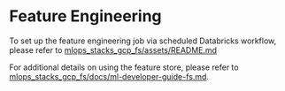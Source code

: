 # Feature Engineering
To set up the feature engineering job via scheduled Databricks workflow, please refer to [mlops_stacks_gcp_fs/assets/README.md](../assets/README.md)

For additional details on using the feature store, please refer to [mlops_stacks_gcp_fs/docs/ml-developer-guide-fs.md](../../docs/ml-developer-guide-fs.md).